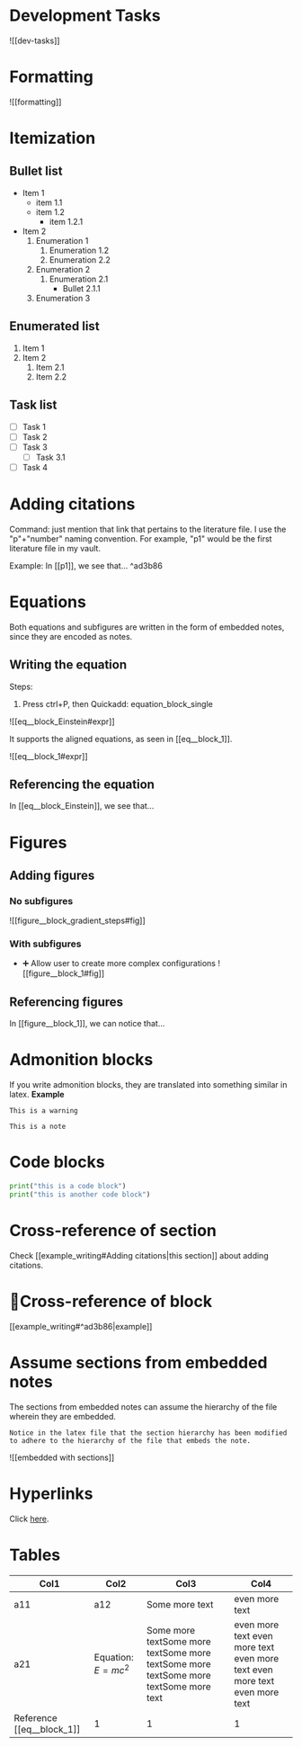 
# Development Tasks
![[dev-tasks]]
# Formatting

![[formatting]]

# Itemization
## Bullet list
- Item 1
	- item 1.1
	- item 1.2
		- item 1.2.1
- Item 2
	1. Enumeration 1
		1. Enumeration 1.2
		2. Enumeration 2.2
	2. Enumeration 2
		1. Enumeration 2.1
			- Bullet 2.1.1
	3. Enumeration 3

## Enumerated list
1. Item 1
2. Item 2
	1. Item 2.1
	2. Item 2.2

## Task list
- [ ] Task 1
- [ ] Task 2
- [ ] Task 3
	- [ ] Task 3.1
- [ ] Task 4
# Adding citations
Command: just mention that link that pertains to the literature file. I use the "p"+"number" naming convention. For example, "p1" would be the first literature file in my vault. 

Example: In [[p1]], we see that... ^ad3b86

# Equations
Both equations and subfigures are written in the form of embedded notes, since they are encoded as notes.
## Writing the equation

Steps:

1. Press ctrl+P, then Quickadd: equation\_block\_single

![[eq__block_Einstein#expr]]

It supports the aligned equations, as seen in [[eq__block_1]].

![[eq__block_1#expr]]
## Referencing the equation
In [[eq__block_Einstein]], we see that...
# Figures
## Adding figures
### No subfigures
![[figure__block_gradient_steps#fig]]

### With subfigures
- ➕ Allow user to create more complex configurations
![[figure__block_1#fig]]


## Referencing figures
In [[figure__block_1]], we can notice that...


# Admonition blocks
If you write admonition blocks, they are translated into something similar in latex.
**Example**
```ad-warning
This is a warning
```

```ad-note
This is a note
```


# Code blocks
```python
print("this is a code block")
print("this is another code block")
```

# Cross-reference of section
Check [[example_writing#Adding citations|this section]] about adding citations.


# 🔴Cross-reference of block
[[example_writing#^ad3b86|example]]

# Assume sections from embedded notes
The sections from embedded notes can assume the hierarchy of the file wherein they are embedded.
```ad-note
Notice in the latex file that the section hierarchy has been modified to adhere to the hierarchy of the file that embeds the note.
```

![[embedded with sections]]

# Hyperlinks
Click [here](https://www.youtube.com/).


# Tables

| Col1                      | Col2                 | Col3                                                                                 | Col4                                                                       |
| ------------------------- | -------------------- | ------------------------------------------------------------------------------------ | -------------------------------------------------------------------------- |
| a11                       | a12                  | Some more text                                                                       | even more text                                                             |
| a21                       | Equation: $E=mc^{2}$ | Some more textSome more textSome more textSome more textSome more textSome more text | even more text even more text even more text even more text even more text |
| Reference [[eq__block_1]] | 1                    | 1                                                                                    | 1                                                                          |
